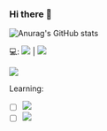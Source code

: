 ### Hi there 👋

![Anurag's GitHub stats](https://github-readme-stats.vercel.app/api?username=SmileYik&show_icons=true&theme=material-palenight)

💻: ![](https://img.shields.io/badge/manjaro-35BF5C?style=flat&logo=manjaro&logoColor=white) | ![](https://img.shields.io/badge/Windows-0078D6?style=flat&logo=windows&logoColor=white)

[![](https://img.shields.io/badge/blog-welcome!-5586A4?style=social&logo=appveyor&color=fedcba)](https://blog.smileyik.tk)

Learning:

+ [ ] ![](https://img.shields.io/badge/Spring-6DB33F?style=flat&logo=spring&logoColor=white)
+ [ ] ![](https://img.shields.io/badge/OpenGL-5586A4?style=flat&logo=opengl&logoColor=white)

<!--
**SmileYik/SmileYik** is a ✨ _special_ ✨ repository because its `README.md` (this file) appears on your GitHub profile.

Here are some ideas to get you started:

- 🔭 I’m currently working on ...
- 🌱 I’m currently learning ...
- 👯 I’m looking to collaborate on ...
- 🤔 I’m looking for help with ...
- 💬 Ask me about ...
- 📫 How to reach me: ...
- 😄 Pronouns: ...
- ⚡ Fun fact: ...
-->
